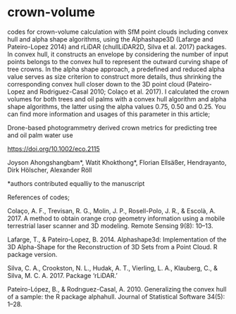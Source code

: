 # crown-volume
codes for crown-volume calculation with SfM point clouds including convex hull and alpha shape algorithms, using
the Alphashape3D (Lafarge and Pateiro-Lopez 2014) and rLiDAR (chullLiDAR2D, Silva et al. 2017) packages. In convex hull, it constructs an envelope by considering the number of input points belongs to the convex hull to represent the outward curving shape of tree crowns. In the alpha shape approach, a predefined and reduced alpha value serves as size criterion to construct more details, thus shrinking the corresponding convex hull closer down to the 3D point cloud (Pateiro-Lopez and Rodriguez-Casal 2010; Colaço et al. 2017). I calculated the crown volumes for both trees and oil palms with a convex hull algorithm and alpha shape algorithms, the latter using the alpha values 0.75, 0.50 and 0.25. You can find more information and usages of this parameter in this article;

Drone-based photogrammetry derived crown metrics for predicting tree and oil palm water use

https://doi.org/10.1002/eco.2115

Joyson Ahongshangbam*, Watit Khokthong*, Florian Ellsäßer, Hendrayanto, Dirk Hölscher, Alexander Röll

 *authors contributed equalliy to the manuscript

References of codes;

Colaço, A. F., Trevisan, R. G., Molin, J. P., Rosell-Polo, J. R., & Escolà, A. 2017. A method to obtain orange crop geometry information using a mobile terrestrial laser scanner and 3D modeling. Remote Sensing 9(8): 10–13.

Lafarge, T., & Pateiro-Lopez, B. 2014. Alphashape3d: Implementation of the 3D Alpha-Shape for the Reconstruction of 3D Sets from a Point Cloud. R package version.

Silva, C. A., Crookston, N. L., Hudak, A. T., Vierling, L. A., Klauberg, C., & Silva, M. C. A. 2017. Package ‘rLiDAR.’

Pateiro-López, B., & Rodrıguez-Casal, A. 2010. Generalizing the convex hull of a sample: the R package alphahull. Journal of Statistical Software 34(5): 1–28.

